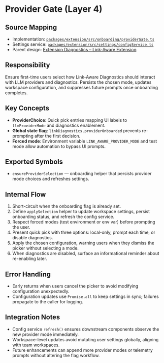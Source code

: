 # Provider Gate (Layer 4)

## Source Mapping
- Implementation: [`packages/extension/src/onboarding/providerGate.ts`](../../../packages/extension/src/onboarding/providerGate.ts)
- Settings service: [`packages/extension/src/settings/configService.ts`](../../../packages/extension/src/settings/configService.ts)
- Parent design: [Extension Diagnostics – Link-Aware Extension](../extension-diagnostics/linkAwareExtension.mdmd.md)

## Responsibility
Ensure first-time users select how Link-Aware Diagnostics should interact with LLM providers and diagnostics. Persists the chosen mode, updates workspace configuration, and suppresses future prompts once onboarding completes.

## Key Concepts
- **ProviderChoice**: Quick pick entries mapping UI labels to `llmProviderMode` and diagnostics enablement.
- **Global state flag**: `linkDiagnostics.providerOnboarded` prevents re-prompting after the first decision.
- **Forced mode**: Environment variable `LINK_AWARE_PROVIDER_MODE` and test mode allow automation to bypass UI prompts.

## Exported Symbols
- `ensureProviderSelection` — onboarding helper that persists provider mode choices and refreshes settings.

## Internal Flow
1. Short-circuit when the onboarding flag is already set.
2. Define `applySelection` helper to update workspace settings, persist onboarding status, and refresh the config service.
3. Respect forced modes (test environment or env var) before prompting the user.
4. Present quick pick with three options: local-only, prompt each time, or disable diagnostics.
5. Apply the chosen configuration, warning users when they dismiss the picker without selecting a mode.
6. When diagnostics are disabled, surface an informational reminder about re-enabling later.

## Error Handling
- Early returns when users cancel the picker to avoid modifying configuration unexpectedly.
- Configuration updates use `Promise.all` to keep settings in sync; failures propagate to the caller for logging.

## Integration Notes
- Config service `refresh()` ensures downstream components observe the new provider mode immediately.
- Workspace-level updates avoid mutating user settings globally, aligning with team workspaces.
- Future enhancements can append more provider modes or telemetry prompts without altering the flag workflow.
